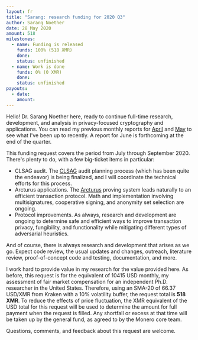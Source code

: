 ```yaml
---
layout: fr
title: "Sarang: research funding for 2020 Q3"
author: Sarang Noether
date: 28 May 2020
amount: 518
milestones:
  - name: Funding is released
    funds: 100% (518 XMR)
    done:
    status: unfinished
  - name: Work is done
    funds: 0% (0 XMR)
    done:
    status: unfinished
payouts:
  - date:
    amount:
---
```

Hello! Dr. Sarang Noether here, ready to continue full-time research, development, and analysis in privacy-focused cryptography and applications. You can read my previous monthly reports for [April](https://repo.getmonero.org/monero-project/ccs-proposals/-/merge_requests/131#note_9896) and [May](https://repo.getmonero.org/monero-project/ccs-proposals/-/merge_requests/131#note_9975) to see what I've been up to recently. A report for June is forthcoming at the end of the quarter.

This funding request covers the period from July through September 2020. There's plenty to do, with a few big-ticket items in particular:
- CLSAG audit. The [CLSAG](https://eprint.iacr.org/2019/654) audit planning process (which has been quite the endeavor) is being finalized, and I will coordinate the technical efforts for this process.
- Arcturus applications. The [Arcturus](https://eprint.iacr.org/2020/312) proving system leads naturally to an efficient transaction protocol. Math and implementation involving multisignatures, cooperative signing, and anonymity set selection are ongoing.
- Protocol improvements. As always, research and development are ongoing to determine safe and efficient ways to improve transaction privacy, fungibility, and functionality while mitigating different types of adversarial heuristics.

And of course, there is always research and development that arises as we go. Expect code review, the usual updates and changes, outreach, literature review, proof-of-concept code and testing, documentation, and more.

I work hard to provide value in my research for the value provided here. As before, this request is for the equivalent of 10415 USD monthly, my assessment of fair market compensation for an independent Ph.D. researcher in the United States. Therefore, using an SMA-20 of 66.37 USD/XMR from Kraken with a 10% volatility buffer, the request total is **518 XMR**. To reduce the effects of price fluctuation, the XMR equivalent of the USD total for this request will be used to determine the amount for full payment when the request is filled. Any shortfall or excess at that time will be taken up by the general fund, as agreed to by the Monero core team.

Questions, comments, and feedback about this request are welcome.
